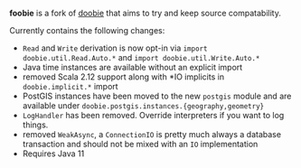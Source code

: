 
**foobie** is a fork of [doobie](https://github.com/tpolecat/doobie) that aims to try and keep source compatability.

Currently contains the following changes:
- `Read` and `Write` derivation is now opt-in via `import doobie.util.Read.Auto.*` and `import doobie.util.Write.Auto.*`
- Java time instances are available without an explicit import
- removed Scala 2.12 support along with *IO implicits in `doobie.implicit.*` import
- PostGIS instances have been moved to the new `postgis` module and are available under `doobie.postgis.instances.{geography,geometry}`
- `LogHandler` has been removed. Override interpreters if you want to log things.
- removed `WeakAsync`, a `ConnectionIO` is pretty much always a database transaction and should not be mixed with an `IO` implementation
- Requires Java 11

